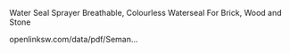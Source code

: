 
Water Seal   Sprayer Breathable, Colourless Waterseal For Brick, Wood and Stone

openlinksw.com/data/pdf/Seman…